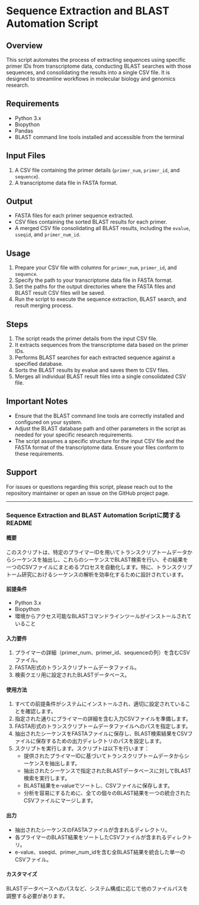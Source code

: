 
# Sequence Extraction and BLAST Automation Script

## Overview
This script automates the process of extracting sequences using specific primer IDs from transcriptome data, conducting BLAST searches with those sequences, and consolidating the results into a single CSV file. It is designed to streamline workflows in molecular biology and genomics research.

## Requirements
- Python 3.x
- Biopython
- Pandas
- BLAST command line tools installed and accessible from the terminal

## Input Files
1. A CSV file containing the primer details (`primer_num`, `primer_id`, and `sequence`).
2. A transcriptome data file in FASTA format.

## Output
- FASTA files for each primer sequence extracted.
- CSV files containing the sorted BLAST results for each primer.
- A merged CSV file consolidating all BLAST results, including the `evalue`, `sseqid`, and `primer_num_id`.

## Usage
1. Prepare your CSV file with columns for `primer_num`, `primer_id`, and `sequence`.
2. Specify the path to your transcriptome data file in FASTA format.
3. Set the paths for the output directories where the FASTA files and BLAST result CSV files will be saved.
4. Run the script to execute the sequence extraction, BLAST search, and result merging process.

## Steps
1. The script reads the primer details from the input CSV file.
2. It extracts sequences from the transcriptome data based on the primer IDs.
3. Performs BLAST searches for each extracted sequence against a specified database.
4. Sorts the BLAST results by evalue and saves them to CSV files.
5. Merges all individual BLAST result files into a single consolidated CSV file.

## Important Notes
- Ensure that the BLAST command line tools are correctly installed and configured on your system.
- Adjust the BLAST database path and other parameters in the script as needed for your specific research requirements.
- The script assumes a specific structure for the input CSV file and the FASTA format of the transcriptome data. Ensure your files conform to these requirements.

## Support
For issues or questions regarding this script, please reach out to the repository maintainer or open an issue on the GitHub project page.


-------------------------------------------


### Sequence Extraction and BLAST Automation Scriptに関するREADME

#### 概要
このスクリプトは、特定のプライマーIDを用いてトランスクリプトームデータからシーケンスを抽出し、これらのシーケンスでBLAST検索を行い、その結果を一つのCSVファイルにまとめるプロセスを自動化します。特に、トランスクリプトーム研究におけるシーケンスの解析を効率化するために設計されています。

#### 前提条件
- Python 3.x
- Biopython
- 環境からアクセス可能なBLASTコマンドラインツールがインストールされていること

#### 入力要件
1. プライマーの詳細（primer_num、primer_id、sequenceの列）を含むCSVファイル。
2. FASTA形式のトランスクリプトームデータファイル。
3. 検索クエリ用に設定されたBLASTデータベース。

#### 使用方法
1. すべての前提条件がシステムにインストールされ、適切に設定されていることを確認します。
2. 指定された通りにプライマーの詳細を含む入力CSVファイルを準備します。
3. FASTA形式のトランスクリプトームデータファイルへのパスを指定します。
4. 抽出されたシーケンスをFASTAファイルに保存し、BLAST検索結果をCSVファイルに保存するための出力ディレクトリのパスを設定します。
5. スクリプトを実行します。スクリプトは以下を行います：
   - 提供されたプライマーIDに基づいてトランスクリプトームデータからシーケンスを抽出します。
   - 抽出されたシーケンスで指定されたBLASTデータベースに対してBLAST検索を実行します。
   - BLAST結果をe-valueでソートし、CSVファイルに保存します。
   - 分析を容易にするために、全ての個々のBLAST結果を一つの統合されたCSVファイルにマージします。

#### 出力
- 抽出されたシーケンスのFASTAファイルが含まれるディレクトリ。
- 各プライマーのBLAST結果をソートしたCSVファイルが含まれるディレクトリ。
- e-value、sseqid、primer_num_idを含む全BLAST結果を統合した単一のCSVファイル。

#### カスタマイズ
BLASTデータベースへのパスなど、システム構成に応じて他のファイルパスを調整する必要があります。